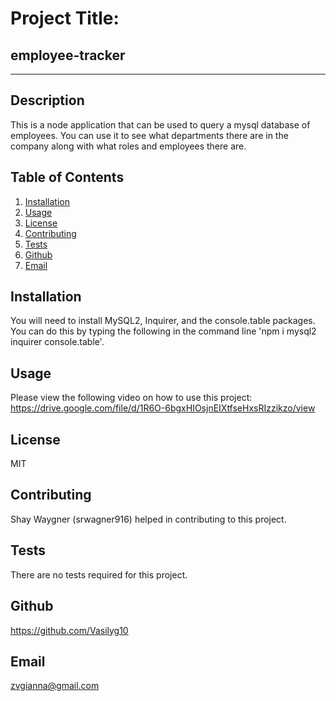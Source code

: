   # Project Title: 
  ## employee-tracker
  ----
  ## Description
  This is a node application that can be used to query a mysql database of employees. You can use it to see what departments there are in the company along with what roles and employees there are.

  ## Table of Contents
  1. [Installation](#Installation)
  2. [Usage](#Usage)
  3. [License](#License)
  4. [Contributing](#Contributing)
  5. [Tests](#Tests)
  6. [Github](#Github)
  7. [Email](#Email)

  ## Installation
  You will need to install MySQL2, Inquirer, and the console.table packages. You can do this by typing the following in the command line 'npm i mysql2 inquirer console.table'.

  ## Usage
  Please view the following video on how to use this project: https://drive.google.com/file/d/1R6O-6bgxHIOsjnEIXtfseHxsRIzzikzo/view

  ## License
  MIT

  ## Contributing
  Shay Waygner (srwagner916) helped in contributing to this project.

  ## Tests
  There are no tests required for this project.

  ## Github
  https://github.com/Vasilyg10

  ## Email
  zvgianna@gmail.com
